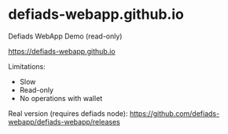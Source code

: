# defiads-webapp.github.io
Defiads WebApp Demo (read-only)

https://defiads-webapp.github.io

Limitations:

* Slow
* Read-only
* No operations with wallet

Real version (requires defiads node): https://github.com/defiads-webapp/defiads-webapp/releases
